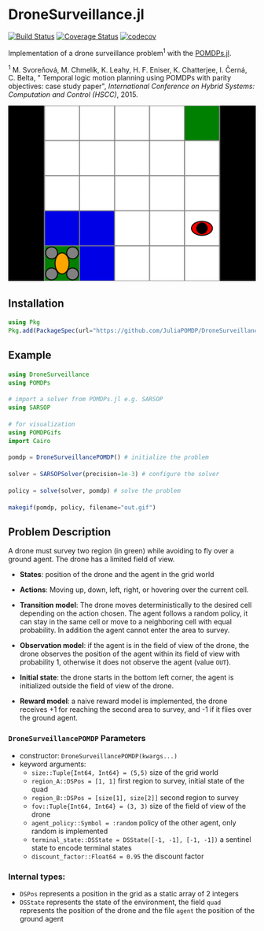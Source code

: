 # DroneSurveillance.jl

[![Build Status](https://travis-ci.org/JuliaPOMDP/DroneSurveillance.jl.svg?branch=master)](https://travis-ci.org/JuliaPOMDP/DroneSurveillance.jl)
[![Coverage Status](https://coveralls.io/repos/github/JuliaPOMDP/DroneSurveillance.jl/badge.svg?branch=master)](https://coveralls.io/github/JuliaPOMDP/DroneSurveillance.jl?branch=master)
[![codecov](https://codecov.io/gh/juliapomdp/DroneSurveillance.jl/branch/master/graph/badge.svg)](https://codecov.io/gh/juliapomdp/DroneSurveillance.jl)


Implementation of a drone surveillance problem<sup>1</sup> with the [POMDPs.jl](https://github.com/JuliaPOMDP/POMDPs.jl).

<sup>1</sup> M. Svoreňová, M. Chmelík, K. Leahy, H. F. Eniser, K. Chatterjee, I. Černá, C. Belta, "
Temporal logic motion planning using POMDPs with parity objectives: case study paper", *International Conference on Hybrid Systems: Computation and Control (HSCC)*, 2015.

![drone_surveillance.gif](drone_surveillance.gif)

## Installation

```julia
using Pkg
Pkg.add(PackageSpec(url="https://github.com/JuliaPOMDP/DroneSurveillance.jl"))
```


## Example

```julia
using DroneSurveillance
using POMDPs

# import a solver from POMDPs.jl e.g. SARSOP
using SARSOP

# for visualization
using POMDPGifs
import Cairo

pomdp = DroneSurveillancePOMDP() # initialize the problem 

solver = SARSOPSolver(precision=1e-3) # configure the solver

policy = solve(solver, pomdp) # solve the problem

makegif(pomdp, policy, filename="out.gif")
```


## Problem Description

A drone must survey two region (in green) while avoiding to fly over a ground agent. The drone has a limited field of view. 

- **States**: position of the drone and the agent in the grid world
  
- **Actions**: Moving up, down, left, right, or hovering over the current cell.
  
- **Transition model**: The drone moves deterministically to the desired cell depending on the action chosen. The agent follows a random policy, it can stay in the same cell or move to a neighboring cell with equal probability. In addition the agent cannot enter the area to survey.
  
- **Observation model**: if the agent is in the field of view of the drone, the drone observes the position of the agent within its field of view with probability 1, otherwise it does not observe the agent (value `OUT`).
  
- **Initial state**: the drone starts in the bottom left corner, the agent is initialized outside the field of view of the drone.
  
- **Reward model**: a naive reward model is implemented, the drone receives +1 for reaching the second area to survey, and -1 if it flies over the ground agent.


### `DroneSurveillancePOMDP` Parameters

- constructor: `DroneSurveillancePOMDP(kwargs...)`
- keyword arguments:
  - `size::Tuple{Int64, Int64} = (5,5)` size of the grid world
  - `region_A::DSPos = [1, 1]` first region to survey, initial state of the quad
  - `region_B::DSPos = [size[1], size[2]]` second region to survey
  - `fov::Tuple{Int64, Int64} = (3, 3)` size of the field of view of the drone
  - `agent_policy::Symbol = :random` policy of the other agent, only random is implemented
  - `terminal_state::DSState = DSState([-1, -1], [-1, -1])` a sentinel state to encode terminal states
  - `discount_factor::Float64 = 0.95` the discount factor

### Internal types:

- `DSPos` represents a position in the grid as a static array of 2 integers
- `DSState` represents the state of the environment, the field `quad` represents the position of the drone and the file `agent` the position of the ground agent
  
